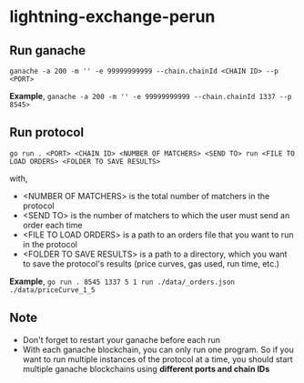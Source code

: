 # lightning-exchange-perun 

## Run ganache 
```
ganache -a 200 -m '' -e 99999999999 --chain.chainId <CHAIN ID> --p <PORT>
```
<b>Example</b>, `ganache -a 200 -m '' -e 99999999999 --chain.chainId 1337 --p 8545>`


## Run protocol
```
go run . <PORT> <CHAIN ID> <NUMBER OF MATCHERS> <SEND TO> run <FILE TO LOAD ORDERS> <FOLDER TO SAVE RESULTS>
```
with, 
- \<NUMBER OF MATCHERS> is the total number of matchers in the protocol
- \<SEND TO> is the number of matchers to which the user must send an order each time
- \<FILE TO LOAD ORDERS> is a path to an orders file that you want to run in the protocol
- \<FOLDER TO SAVE RESULTS> is a path to a directory, which you want to save the protocol's results (price curves, gas used, run time, etc.)

<b>Example</b>, `go run . 8545 1337 5 1 run ./data/_orders.json ./data/priceCurve_1_5`

## Note
- Don't forget to restart your ganache before each run
- With each ganache blockchain, you can only run one program. So if you want to run multiple instances of the protocol at a time, you should start multiple ganache blockchains using **different ports and chain IDs**